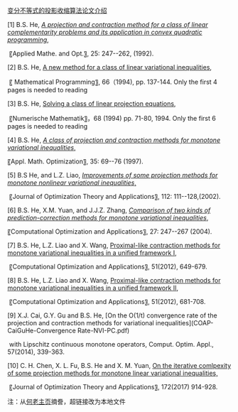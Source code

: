 [变分不等式的投影收缩算法论文介绍](PCMethod.pdf)



[1]  B.S. He, *[A projection and contraction method for a class of linear complementarity problems and its application in convex quadratic programming](AMO92.pdf)*, 

​      〖Applied Mathe. and Opt.〗, 25: 247--262, (1992).

[2]  B.S. He, [A new method for a class of linear variational inequalities](HE-94MP.pdf),

​      〖 Mathematical Programming〗, 66（1994), pp. 137-144.     Only the first 4 pages is needed to reading

[3] B.S. He, [Solving a class of linear projection equations,](HE-94NM.pdf)

​     〖Numerische Mathematik〗，68 (1994) pp. 71-80, 1994.     Only the first 6 pages is needed to reading

[4] B.S. He, [*A class of projection and contraction methods for monotone variational inequalities*,](HE-97AMO.pdf)

   〖Appl. Math. Optimization〗, 35: 69--76 (1997).

[5] B.S He, and L.Z. Liao, [*Improvements of some projection methods for monotone nonlinear variational inequalities*, ](JOTA02a.pdf)

​      〖Journal of Optimization Theory and Applications〗, 112: 111--128,(2002).

[6] B.S. He, X.M. Yuan, and J.J.Z. Zhang, [*Comparison of two kinds of prediction-correction methods for monotone variational inequalities*](HYuanZ04COA.pdf),

   〖Computational Optimization and Applications〗, 27: 247--267 (2004).

[7] B.S. He, L.Z. Liao and X. Wang, [Proximal-like contraction methods for monotone variational inequalities in a unified framework I](COAP1.pdf),

​     〖Computational Optimization and Applications〗,  51(2012), 649-679.

[8] B.S. He, L.Z. Liao and X. Wang, [Proximal-like contraction methods for monotone variational inequalities in a unified framework II](COAP2.pdf),

​     〖Computational Optimization and Applications〗, 51(2012), 681-708.

[9] X.J. Cai, G.Y. Gu and B.S. He, [On the O(1/t) convergence rate of the projection and contraction methods for variational inequalities](COAP-CaiGuHe-Convergence Rate-NVI-PC.pdf)

​      with Lipschitz continuous monotone operators, Comput. Optim. Appl., 57(2014), 339-363.

[10] C. H. Chen, X. L. Fu, B.S. He and X. M. Yuan, [On the iterative comlpexity of some projection methods for monotone linear variational inequalities,](JOTA-17.pdf)

​     〖Journal of Optimization Theory and Applications〗, 172(2017) 914-928.



注：从[何老主页](http://maths.nju.edu.cn/~hebma)摘誊，超链接改为本地文件

 